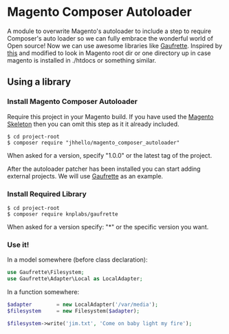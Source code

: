 # Magento Composer Autoloader #

A module to overwrite Magento's autoloader to include a step to require Composer's auto loader so we can fully embrace the wonderful world of Open source! Now we can use awesome libraries like [Gaufrette](https://github.com/KnpLabs/Gaufrette). Inspired by [this](https://github.com/ajbonner/magento-composer-autoload) and modified to look in Magento root dir or one directory up in case magento is installed in ./htdocs or something similar.

## Using a library

### Install Magento Composer Autoloader

Require this project in your Magento build. If you have used the [Magento Skeleton](https://bitbucket.org/jhhello/jh_magento_skeleton/src) then you can omit this step as it it already included.

```shell
$ cd project-root
$ composer require "jhhello/magento_composer_autoloader"
```

When asked for a version, specify "1.0.0" or the latest tag of the project.

After the autoloader patcher has been installed you can start adding external projects. We will use [Gaufrette](v) as an example. 


### Install Required Library

```shell
$ cd project-root
$ composer require knplabs/gaufrette
```

When asked for a version specify: "*" or the specific version you want.

### Use it!

In a model somewhere (before class declaration):

```php
use Gaufrette\Filesystem;
use Gaufrette\Adapter\Local as LocalAdapter;
```

In a function somewhere:

```php
$adapter 		= new LocalAdapter('/var/media');
$filesystem 	= new Filesystem($adapter);

$filesystem->write('jim.txt', 'Come on baby light my fire');
```